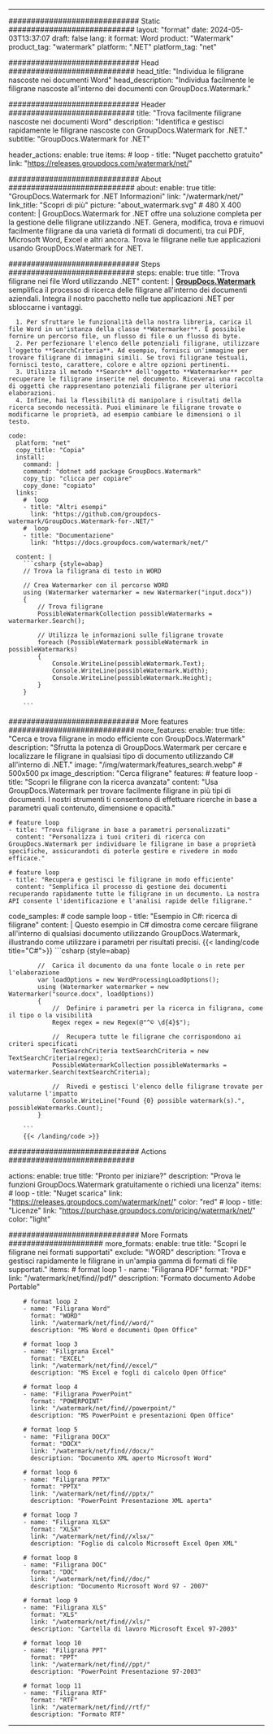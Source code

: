
---
############################# Static ############################
layout: "format"
date:  2024-05-03T13:37:07
draft: false
lang: it
format: Word
product: "Watermark"
product_tag: "watermark"
platform: ".NET"
platform_tag: "net"

############################# Head ############################
head_title: "Individua le filigrane nascoste nei documenti Word"
head_description: "Individua facilmente le filigrane nascoste all'interno dei documenti con GroupDocs.Watermark."

############################# Header ############################
title: "Trova facilmente filigrane nascoste nei documenti Word" 
description: "Identifica e gestisci rapidamente le filigrane nascoste con GroupDocs.Watermark for .NET."
subtitle: "GroupDocs.Watermark for .NET" 

header_actions:
  enable: true
  items:
    #  loop
    - title: "Nuget pacchetto gratuito"
      link: "https://releases.groupdocs.com/watermark/net/"
      
############################# About ############################
about:
    enable: true
    title: "GroupDocs.Watermark for .NET Informazioni"
    link: "/watermark/net/"
    link_title: "Scopri di più"
    picture: "about_watermark.svg" # 480 X 400
    content: |
       GroupDocs.Watermark for .NET offre una soluzione completa per la gestione delle filigrane utilizzando .NET. Genera, modifica, trova e rimuovi facilmente filigrane da una varietà di formati di documenti, tra cui PDF, Microsoft Word, Excel e altri ancora. Trova le filigrane nelle tue applicazioni usando GroupDocs.Watermark for .NET.

############################# Steps ############################
steps:
    enable: true
    title: "Trova filigrane nei file Word utilizzando .NET"
    content: |
      **[GroupDocs.Watermark](https://products.groupdocs.com/watermark/net/)** semplifica il processo di ricerca delle filigrane all'interno dei documenti aziendali. Integra il nostro pacchetto nelle tue applicazioni .NET per sbloccarne i vantaggi.
      
      1. Per sfruttare le funzionalità della nostra libreria, carica il file Word in un'istanza della classe **Watermarker**. È possibile fornire un percorso file, un flusso di file o un flusso di byte.
      2. Per perfezionare l'elenco delle potenziali filigrane, utilizzare l'oggetto **SearchCriteria**. Ad esempio, fornisci un'immagine per trovare filigrane di immagini simili. Se trovi filigrane testuali, fornisci testo, carattere, colore e altre opzioni pertinenti.
      3. Utilizza il metodo **Search** dell'oggetto **Watermarker** per recuperare le filigrane inserite nel documento. Riceverai una raccolta di oggetti che rappresentano potenziali filigrane per ulteriori elaborazioni.
      4. Infine, hai la flessibilità di manipolare i risultati della ricerca secondo necessità. Puoi eliminare le filigrane trovate o modificarne le proprietà, ad esempio cambiare le dimensioni o il testo.
   
    code:
      platform: "net"
      copy_title: "Copia"
      install:
        command: |
        command: "dotnet add package GroupDocs.Watermark"
        copy_tip: "clicca per copiare"
        copy_done: "copiato"
      links:
        #  loop
        - title: "Altri esempi"
          link: "https://github.com/groupdocs-watermark/GroupDocs.Watermark-for-.NET/"
        #  loop
        - title: "Documentazione"
          link: "https://docs.groupdocs.com/watermark/net/"
          
      content: |
        ```csharp {style=abap}
        // Trova la filigrana di testo in WORD

        // Crea Watermarker con il percorso WORD
        using (Watermarker watermarker = new Watermarker("input.docx"))
        {
            // Trova filigrane
            PossibleWatermarkCollection possibleWatermarks = watermarker.Search();

            // Utilizza le informazioni sulle filigrane trovate
            foreach (PossibleWatermark possibleWatermark in possibleWatermarks)
            {
                Console.WriteLine(possibleWatermark.Text);
                Console.WriteLine(possibleWatermark.Width);
                Console.WriteLine(possibleWatermark.Height);
            }
        }
        
        ```            

############################# More features ############################
more_features:
  enable: true
  title: "Cerca e trova filigrane in modo efficiente con GroupDocs.Watermark"
  description: "Sfrutta la potenza di GroupDocs.Watermark per cercare e localizzare le filigrane in qualsiasi tipo di documento utilizzando C# all'interno di .NET."
  image: "/img/watermark/features_search.webp" # 500x500 px
  image_description: "Cerca filigrane"
  features:
    # feature loop
    - title: "Scopri le filigrane con la ricerca avanzata"
      content: "Usa GroupDocs.Watermark per trovare facilmente filigrane in più tipi di documenti. I nostri strumenti ti consentono di effettuare ricerche in base a parametri quali contenuto, dimensione e opacità."

    # feature loop
    - title: "Trova filigrane in base a parametri personalizzati"
      content: "Personalizza i tuoi criteri di ricerca con GroupDocs.Watermark per individuare le filigrane in base a proprietà specifiche, assicurandoti di poterle gestire e rivedere in modo efficace."

    # feature loop
    - title: "Recupera e gestisci le filigrane in modo efficiente"
      content: "Semplifica il processo di gestione dei documenti recuperando rapidamente tutte le filigrane in un documento. La nostra API consente l'identificazione e l'analisi rapide delle filigrane."
      
  code_samples:
    # code sample loop
    - title: "Esempio in C#: ricerca di filigrane"
      content: |
        Questo esempio in C# dimostra come cercare filigrane all'interno di qualsiasi documento utilizzando GroupDocs.Watermark, illustrando come utilizzare i parametri per risultati precisi.
        {{< landing/code title="C#">}}
        ```csharp {style=abap}
        
            //  Carica il documento da una fonte locale o in rete per l'elaborazione
            var loadOptions = new WordProcessingLoadOptions();
            using (Watermarker watermarker = new Watermarker("source.docx", loadOptions))
            {
                //  Definire i parametri per la ricerca in filigrana, come il tipo o la visibilità
                Regex regex = new Regex(@"^© \d{4}$");

                //  Recupera tutte le filigrane che corrispondono ai criteri specificati
                TextSearchCriteria textSearchCriteria = new TextSearchCriteria(regex);
                PossibleWatermarkCollection possibleWatermarks = watermarker.Search(textSearchCriteria);

                //  Rivedi e gestisci l'elenco delle filigrane trovate per valutarne l'impatto
                Console.WriteLine("Found {0} possible watermark(s).", possibleWatermarks.Count);
            }

        ```
        {{< /landing/code >}}


############################# Actions ############################

actions:
  enable: true
  title: "Pronto per iniziare?"
  description: "Prova le funzioni GroupDocs.Watermark gratuitamente o richiedi una licenza"
  items:
    #  loop
    - title: "Nuget scarica"
      link: "https://releases.groupdocs.com/watermark/net/"
      color: "red"
        #  loop
    - title: "Licenze"
      link: "https://purchase.groupdocs.com/pricing/watermark/net/"
      color: "light"


############################# More Formats #####################
more_formats:
    enable: true
    title: "Scopri le filigrane nei formati supportati"
    exclude: "WORD"
    description: "Trova e gestisci rapidamente le filigrane in un'ampia gamma di formati di file supportati."
    items: 
        # format loop 1
        - name: "Filigrana PDF"
          format: "PDF"
          link: "/watermark/net/find//pdf/"
          description: "Formato documento Adobe Portable"

        # format loop 2
        - name: "Filigrana Word"
          format: "WORD"
          link: "/watermark/net/find//word/"
          description: "MS Word e documenti Open Office"
          
        # format loop 3
        - name: "Filigrana Excel"
          format: "EXCEL"
          link: "/watermark/net/find//excel/"
          description: "MS Excel e fogli di calcolo Open Office"

        # format loop 4
        - name: "Filigrana PowerPoint"
          format: "POWERPOINT"
          link: "/watermark/net/find//powerpoint/"
          description: "MS PowerPoint e presentazioni Open Office"

        # format loop 5
        - name: "Filigrana DOCX"
          format: "DOCX"
          link: "/watermark/net/find//docx/"
          description: "Documento XML aperto Microsoft Word"
          
        # format loop 6
        - name: "Filigrana PPTX"
          format: "PPTX"
          link: "/watermark/net/find//pptx/"
          description: "PowerPoint Presentazione XML aperta"
          
        # format loop 7
        - name: "Filigrana XLSX"
          format: "XLSX"
          link: "/watermark/net/find//xlsx/"
          description: "Foglio di calcolo Microsoft Excel Open XML"

        # format loop 8
        - name: "Filigrana DOC"
          format: "DOC"
          link: "/watermark/net/find//doc/"
          description: "Documento Microsoft Word 97 - 2007"

        # format loop 9
        - name: "Filigrana XLS"
          format: "XLS"
          link: "/watermark/net/find//xls/"
          description: "Cartella di lavoro Microsoft Excel 97-2003"

        # format loop 10
        - name: "Filigrana PPT"
          format: "PPT"
          link: "/watermark/net/find//ppt/"
          description: "PowerPoint Presentazione 97-2003"

        # format loop 11
        - name: "Filigrana RTF"
          format: "RTF"
          link: "/watermark/net/find//rtf/"
          description: "Formato RTF"

---